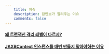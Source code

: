 ```yaml
---
    title: 이슈
    description: 잠만보가 알려주는 이슈
    comments: false
---
```


#### [왜 트랜잭션 격리 레벨이 다르지?](/archives/2020/why-is-the-transaction-isolation-level-different/)

#### [JAXBContext 인스턴스를 매번 만들지 말아야하는 이유](/archives/2019/do-not-create-instance-for-jaxbcontext/)